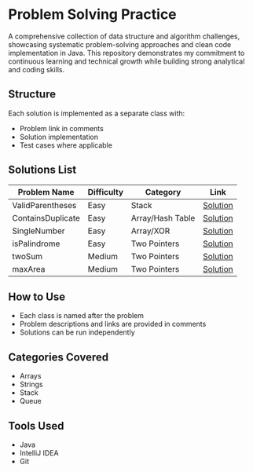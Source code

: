 # Problem Solving Practice

A comprehensive collection of data structure and algorithm challenges, showcasing systematic problem-solving approaches and clean code implementation in Java. This repository demonstrates my commitment to continuous learning and technical growth while building strong analytical and coding skills.

## Structure
Each solution is implemented as a separate class with:
- Problem link in comments
- Solution implementation
- Test cases where applicable

## Solutions List
| Problem Name | Difficulty | Category | Link |
|--------------|------------|----------|------|
| ValidParentheses | Easy | Stack | [Solution](https://github.com/islamostafa/ProblemSolving/blob/main/ValidParenthese.java) |
| ContainsDuplicate | Easy | Array/Hash Table | [Solution](https://github.com/islamostafa/ProblemSolving/blob/main/ContainsDuplicate.java) |
| SingleNumber | Easy | Array/XOR | [Solution](https://github.com/islamostafa/ProblemSolving/blob/main/SingleNumber.java) |
| isPalindrome | Easy | Two Pointers | [Solution](https://github.com/islamostafa/ProblemSolving/blob/main/isPalindrome.java) |
| twoSum | Medium | Two Pointers | [Solution](https://github.com/islamostafa/ProblemSolving/blob/main/isPalindrome.java) |
| maxArea  | Medium | Two Pointers | [Solution](https://github.com/islamostafa/ProblemSolving/blob/main/isPalindrome.java) |
<!-- Add more problems as you solve them -->

## How to Use
- Each class is named after the problem
- Problem descriptions and links are provided in comments
- Solutions can be run independently

## Categories Covered
- Arrays
- Strings
- Stack
- Queue
<!-- Add more categories as you solve problems -->

## Tools Used
- Java
- IntelliJ IDEA
- Git
